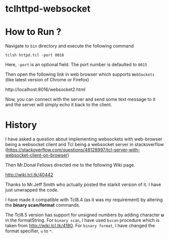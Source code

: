 # tclhttpd-websocket

# How to Run ?
Navigate to `bin` directory and execute the following command

`tclsh httpd.tcl -port 8016`

Here, `-port` is an optional field. The port number is defaulted to `8015`


Then open the following link in web browser which supports `WebSockets` (like latest version of Chrome or Firefox)

http://localhost:8016/websocket2.html 

Now, you can connect with the server and send some text message to it and the server will simply echo it back to the client. 

# History

I have asked a question about implementing websockets with web-browser being a websocket client and 
Tcl being a websocket server in stackoverflow (https://stackoverflow.com/questions/48128997/tcl-server-with-websocket-client-on-browser)


Then Mr.Donal Fellows directed me to the following Wiki page.

http://wiki.tcl.tk/40442

Thanks to Mr.Jeff Smith who actually posted the starkit version of it. I have just unwrapped the code.

I have made it compatible with Tcl8.4 (as it was my requirement) by altering the **binary scan/format** commands.

The Tcl8.5 version has support for unsigned numbers by adding character **u** in the formatString. 
For ```binary scan```, I have used `bscan` procedure which is taken from http://wiki.tcl.tk/4180. 
For ```binary format```, I have changed the format specifier, ```u``` to ```*```. 

